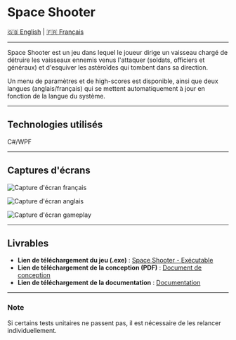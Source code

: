 # Space Shooter

[🇬🇧 English](README.md) | [🇫🇷 Français](README.fr.md)

---

Space Shooter est un jeu dans lequel le joueur dirige un vaisseau chargé de détruire les vaisseaux ennemis venus l'attaquer (soldats, officiers et généraux) et d'esquiver les astéroïdes qui tombent dans sa direction.

Un menu de paramètres et de high-scores est disponible, ainsi que deux langues (anglais/français) qui se mettent automatiquement à jour en fonction de la langue du système.

---

## Technologies utilisés  

C#/WPF

---

## Captures d'écrans  

![Capture d'écran français](https://github.com/user-attachments/assets/314d090d-dadd-432b-8d51-edcc48948a4e)  

<img alt="Capture d'écran anglais" src="https://github.com/user-attachments/assets/635a02ab-9a23-48fe-8b79-fce052ded123">  

![Capture d'écran gameplay](https://github.com/user-attachments/assets/589fcbb1-073c-4b0f-b5a2-cde0218ed681)  

---

## Livrables  

- **Lien de téléchargement du jeu (.exe)** : [Space Shooter - Exécutable](https://drive.google.com/file/d/1durst1uM2w-fIvCXn2Dfabqsz7sA8dFP/view?usp=drive_link)  
- **Lien de téléchargement de la conception (PDF)** : [Document de conception](https://drive.google.com/file/d/1gkGY6Hf1sByGy98pUTT6hlYiUaHYptpF/view?usp=drive_link)  
- **Lien de téléchargement de la documentation** : [Documentation](https://drive.google.com/file/d/1y6nS0ZHz0APYOOletcB5Pa6L2GBk2TVa/view?usp=drive_link)  

---

### Note  

Si certains tests unitaires ne passent pas, il est nécessaire de les relancer individuellement.
